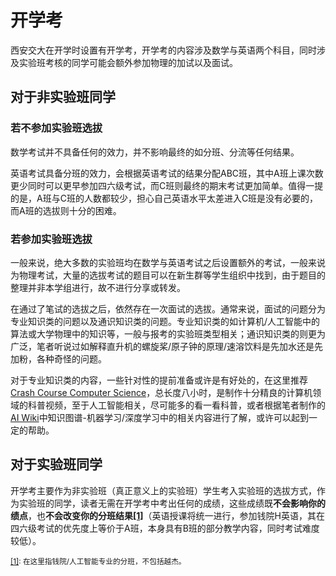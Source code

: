 # 开学考

西安交大在开学时设置有开学考，开学考的内容涉及数学与英语两个科目，同时涉及实验班考核的同学可能会额外参加物理的加试以及面试。

## 对于非实验班同学

### 若不参加实验班选拔

数学考试并不具备任何的效力，并不影响最终的如分班、分流等任何结果。

英语考试具备分班的效力，会根据英语考试的结果分配ABC班，其中A班上课次数更少同时可以更早参加四六级考试，而C班则最终的期末考试更加简单。值得一提的是，A班与C班的人数都较少，担心自己英语水平太差进入C班是没有必要的，而A班的选拔则十分的困难。

### 若参加实验班选拔

一般来说，绝大多数的实验班均在数学与英语考试之后设置额外的考试，一般来说为物理考试，大量的选拔考试的题目可以在新生群等学生组织中找到，由于题目的整理并非本学组进行，故不进行分享或转发。

在通过了笔试的选拔之后，依然存在一次面试的选拔。通常来说，面试的问题分为专业知识类的问题以及通识知识类的问题。专业知识类的如计算机/人工智能中的算法或大学物理中的知识等，一般与报考的实验班类型相关；通识知识类的则更为广泛，笔者听说过如解释直升机的螺旋桨/原子钟的原理/速溶饮料是先加水还是先加粉，各种奇怪的问题。

对于专业知识类的内容，一些针对性的提前准备或许是有好处的，在这里推荐[Crash Course Computer Science](https://www.bilibili.com/video/BV1EW411u7th/)，总长度八小时，是制作十分精良的计算机领域的科普视频，至于人工智能相关，尽可能多的看一看科普，或者根据笔者制作的[AI Wiki](https://aidiy.icu)中知识图谱-机器学习/深度学习中的相关内容进行了解，或许可以起到一定的帮助。

## 对于实验班同学

开学考主要作为非实验班（真正意义上的实验班）学生考入实验班的选拔方式，作为实验班的同学，读者无需在开学考中考出任何的成绩，这些成绩既**不会影响你的绩点**，也**不会改变你的分班结果<u>\[1\]</u>**（英语授课将统一进行，参加钱院H英语，其在四六级考试的优先度上等价于A班，本身具有B班的部分教学内容，同时考试难度较低）。

<small><u>\[1\]</u>: 在这里指钱院/人工智能专业的分班，不包括越杰。</small>